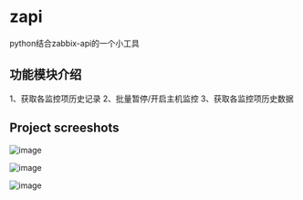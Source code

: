 # zapi
  python结合zabbix-api的一个小工具

## 功能模块介绍
   1、获取各监控项历史记录
   2、批量暂停/开启主机监控
   3、获取各监控项历史数据

## Project screeshots
![image](https://github.com/zshengsheng/zapi/blob/master/github_image/1.png)

![image](https://github.com/zshengsheng/zapi/blob/master/github_image/2.png)

![image](https://github.com/zshengsheng/zapi/blob/master/github_image/3.png)

